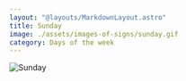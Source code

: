 ```yaml
---
layout: "@layouts/MarkdownLayout.astro"
title: Sunday
image: ./assets/images-of-signs/sunday.gif
category: Days of the week
---
```


![Sunday](@signs/sunday.gif)
